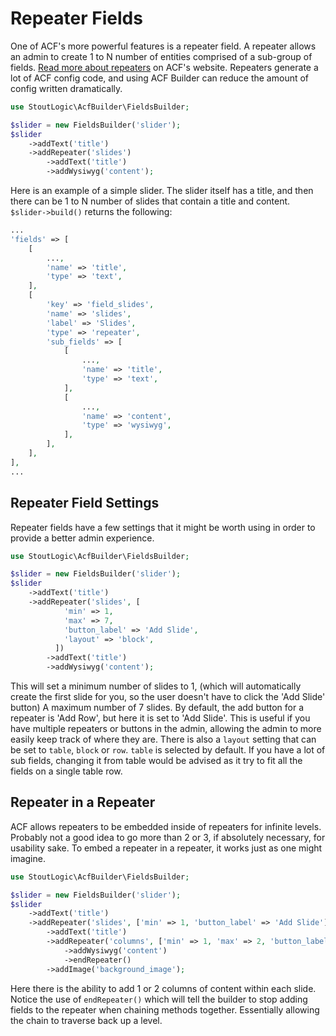 # Repeater Fields
One of ACF's more powerful features is a repeater field. A repeater allows an admin to create 1 to N number of entities comprised of a sub-group of fields. [Read more about repeaters](https://www.advancedcustomfields.com/resources/repeater/) on ACF's website. Repeaters generate a lot of ACF config code, and using ACF Builder can reduce the amount of config written dramatically.

```php
use StoutLogic\AcfBuilder\FieldsBuilder;

$slider = new FieldsBuilder('slider');
$slider
    ->addText('title')
    ->addRepeater('slides')
        ->addText('title')
        ->addWysiwyg('content');
```
Here is an example of a simple slider. The slider itself has a title, and then there can be 1 to N number of slides that contain a title and content. 
`$slider->build()` returns the following:
```php
...
'fields' => [
    [
        ...,
        'name' => 'title',
        'type' => 'text',
    ],
    [
        'key' => 'field_slides',
        'name' => 'slides',
        'label' => 'Slides',
        'type' => 'repeater',
        'sub_fields' => [
            [
                ...,
                'name' => 'title',
                'type' => 'text',
            ],
            [
                ...,
                'name' => 'content',
                'type' => 'wysiwyg',
            ],
        ],
    ],
],
...

```
## Repeater Field Settings
Repeater fields have a few settings that it might be worth using in order to provide a better admin experience.
```php
use StoutLogic\AcfBuilder\FieldsBuilder;

$slider = new FieldsBuilder('slider');
$slider
    ->addText('title')
    ->addRepeater('slides', [
            'min' => 1,
            'max' => 7,
            'button_label' => 'Add Slide',
            'layout' => 'block',
          ])
        ->addText('title')
        ->addWysiwyg('content');
```
This will set a minimum number of slides to 1, (which will automatically create the first slide for you, so the user doesn't have to click the 'Add Slide' button) A maximum number of 7 slides. By default, the add button for a repeater is 'Add Row', but here it is set to 'Add Slide'. This is useful if you have multiple repeaters or buttons in the admin, allowing the admin to more easily keep track of where they are. There is also a `layout` setting that can be set to `table`, `block` or `row`. `table` is selected by default. If you have a lot of sub fields, changing it from table would be advised as it try to fit all the fields on a single table row.

## Repeater in a Repeater
ACF allows repeaters to be embedded inside of repeaters for infinite levels. Probably not a good idea to go more than 2 or 3, if absolutely necessary, for usability sake. To embed a repeater in a repeater, it works just as one might imagine.
```php
use StoutLogic\AcfBuilder\FieldsBuilder;

$slider = new FieldsBuilder('slider');
$slider
    ->addText('title')
    ->addRepeater('slides', ['min' => 1, 'button_label' => 'Add Slide'])
        ->addText('title')
        ->addRepeater('columns', ['min' => 1, 'max' => 2, 'button_label' => 'Add Column'])
            ->addWysiwyg('content')
            ->endRepeater()
        ->addImage('background_image');
```
Here there is the ability to add 1 or 2 columns of content within each slide. Notice the use of `endRepeater()` which will tell the builder to stop adding fields to the repeater when chaining methods together. Essentially allowing the chain to traverse back up a level.